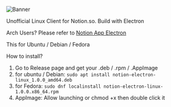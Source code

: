 ![Banner](https://github.com/user-attachments/assets/aa9834f5-4c44-436e-8499-a8c83670b7ff)

Unofficial Linux Client for Notion.so. Build with Electron

Arch Users? Please refer to [Notion App Electron](https://aur.archlinux.org/packages/notion-app-electron)

This for Ubuntu / Debian / Fedora

How to install?

1. Go to Release page and get your .deb / .rpm / .AppImage
2. for ubuntu / Debian:
   ```sudo apt install notion-electron-linux_1.0.0_amd64.deb```
3. for Fedora:
   ```sudo dnf localinstall notion-electron-linux-1.0.0.x86_64.rpm```
4. AppImage:
   Allow launching or chmod +x then double click it
